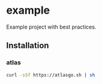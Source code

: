# example

Example project with best practices.

## Installation

### atlas

```bash
curl -sSf https://atlasgo.sh | sh
```
